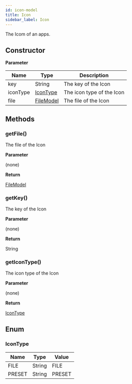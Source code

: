 ```yaml
---
id: icon-model
title: Icon
sidebar_label: Icon
---
```


The Icom of an apps.

## Constructor

**Parameter**


| Name| Type| Description |
| --- | --- | --- |
| key | String | The key of the Icon
| iconType | [IconType](#icontype) | The icon type of the Icon
| file | [FileModel](/reference/model/file/file-model) | The file of the Icon

## Methods

### getFile()

The file of the Icon

**Parameter**

(none)

**Return**

[FileModel](/reference/model/file/file-model)

### getKey()

The key of the Icon

**Parameter**

(none)

**Return**

String

### getIconType()

The icon type of the Icon

**Parameter**

(none)

**Return**

[IconType](#icontype)

## Enum

### IconType

| Name | Type | Value 
| --- | --- | --- |
| FILE | String | FILE 
| PRESET | String | PRESET